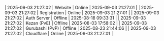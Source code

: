 | 2025-09-03 21:27:02 | Website | Online | 2025-09-03 21:27:01 |
| 2025-09-03 21:27:02 | Registration | Online | 2025-09-03 21:27:01 |
| 2025-09-03 21:27:02 | Auth Server | Offline | 2025-08-18 09:33:31 |
| 2025-09-03 21:27:02 | Kezan (PvE) | Offline | 2025-08-03 17:58:02 |
| 2025-09-03 21:27:02 | Gurubashi (PvP) | Offline | 2025-08-23 21:44:06 |
| 2025-09-03 21:27:02 | Cloudflare | Online | 2025-09-03 21:27:01 |
